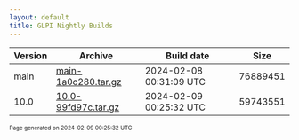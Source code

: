 ```yaml
---
layout: default
title: GLPI Nightly Builds
---
```


Version|Archive|Build date|Size
---|---|---|---
main|[main-1a0c280.tar.gz](main-1a0c280.tar.gz)|2024-02-08 00:31:09 UTC|76889451
10.0|[10.0-99fd97c.tar.gz](10.0-99fd97c.tar.gz)|2024-02-09 00:25:32 UTC|59743551

<font size="1">Page generated on 2024-02-09 00:25:32 UTC</font>
